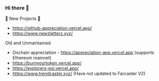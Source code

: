 ### Hi there 👋

🔭 New Projects 🔭
- https://github-appreciation.vercel.app/
- https://www.newzletterz.xyz/


Old and Unmaintained
- Onchain appreciation - https://appreciation-app.vercel.app (supports Ethereum mainnet)
- https://burnyourtoken.vercel.app/
- https://explorers-psi.vercel.app/
- https://www.trendcaster.xyz/ (Have not updated to Farcaster V2)

<!--
**shrimalmadhur/shrimalmadhur** is a ✨ _special_ ✨ repository because its `README.md` (this file) appears on your GitHub profile.

Here are some ideas to get you started:

- 🔭 I’m currently working on ...
- 🌱 I’m currently learning ...
- 👯 I’m looking to collaborate on ...
- 🤔 I’m looking for help with ...
- 💬 Ask me about ...
- 📫 How to reach me: ...
- 😄 Pronouns: ...
- ⚡ Fun fact: ...
-->
